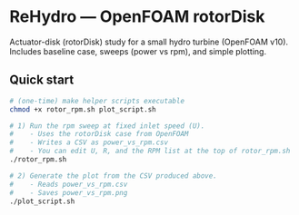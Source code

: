 # ReHydro — OpenFOAM rotorDisk

Actuator-disk (rotorDisk) study for a small hydro turbine (OpenFOAM v10).
Includes baseline case, sweeps (power vs rpm),
and simple plotting.

## Quick start
```bash
# (one-time) make helper scripts executable
chmod +x rotor_rpm.sh plot_script.sh

# 1) Run the rpm sweep at fixed inlet speed (U). 
#    - Uses the rotorDisk case from OpenFOAM
#    - Writes a CSV as power_vs_rpm.csv
#    - You can edit U, R, and the RPM list at the top of rotor_rpm.sh
./rotor_rpm.sh

# 2) Generate the plot from the CSV produced above.
#    - Reads power_vs_rpm.csv
#    - Saves power_vs_rpm.png
./plot_script.sh
